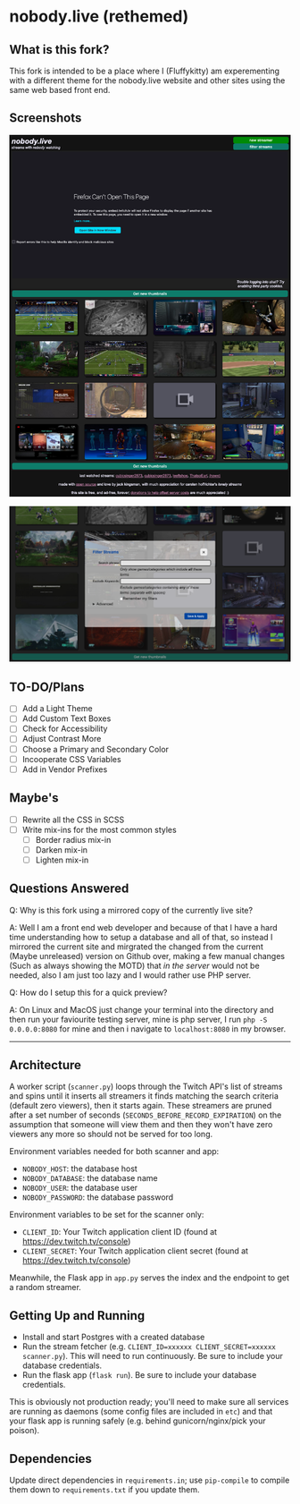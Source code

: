 # nobody.live (rethemed)

## What is this fork? 

This fork is intended to be a place where I (Fluffykitty) am experementing with a different theme for the nobody.live website and other sites using the same web based front end. 

## Screenshots

![screenshot2](screenshot2.png)

![screenshot1](screenshot1.png)

## TO-DO/Plans

- [ ] Add a Light Theme
- [ ] Add Custom Text Boxes
- [ ] Check for Accessibility
- [ ] Adjust Contrast More
- [ ] Choose a Primary and Secondary Color
- [ ] Incooperate CSS Variables
- [ ]  Add in Vendor Prefixes

## Maybe's

- [ ] Rewrite all the CSS in SCSS
- [ ] Write mix-ins for the most common styles 
  - [ ] Border radius mix-in
  - [ ] Darken mix-in
  - [ ] Lighten mix-in

## Questions Answered

Q: Why is this fork using a mirrored copy of the currently live site? 

A: Well I am a front end web developer and because of that I have a hard time understanding how to setup a database and all of that, so instead I mirrored the current site and mirgrated the changed from the current (Maybe unreleased) version on Github over, making a few manual changes (Such as always showing the MOTD) that _in the server_ would not be needed, also I am just too lazy and I would rather use PHP server. 

Q: How do I setup this for a quick preview?

A: On Linux and MacOS just change your terminal into the directory and then run your faviourite testing server, mine is php server, I run ```php -S 0.0.0.0:8080``` for mine and then i navigate to ```localhost:8080``` in my browser. 

----

## Architecture

A worker script (`scanner.py`) loops through the Twitch API's list of streams and spins until it inserts all streamers it finds matching the search criteria (default zero viewers), then it starts again. These streamers are pruned after a set number of seconds (`SECONDS_BEFORE_RECORD_EXPIRATION`) on the assumption that someone will view them and then they won't have zero viewers any more so should not be served for too long.

Environment variables needed for both scanner and app:

* `NOBODY_HOST`: the database host
* `NOBODY_DATABASE`: the database name
* `NOBODY_USER`: the database user
* `NOBODY_PASSWORD`: the database password

Environment variables to be set for the scanner only:

* `CLIENT_ID`: Your Twitch application client ID (found at https://dev.twitch.tv/console)
* `CLIENT_SECRET`: Your Twitch application client secret (found at https://dev.twitch.tv/console)

Meanwhile, the Flask app in `app.py` serves the index and the endpoint to get a random streamer.

## Getting Up and Running

* Install and start Postgres with a created database
* Run the stream fetcher (e.g. `CLIENT_ID=xxxxxx CLIENT_SECRET=xxxxxx scanner.py`). This will need to run continuously. Be sure to include your database credentials.
* Run the flask app (`flask run`). Be sure to include your database credentials.

This is obviously not production ready; you'll need to make sure all services are running as daemons (some config files are included in `etc`) and that your flask app is running safely (e.g. behind gunicorn/nginx/pick your poison).

## Dependencies

Update direct dependencies in `requirements.in`; use `pip-compile` to compile them down to `requirements.txt` if you update them.
